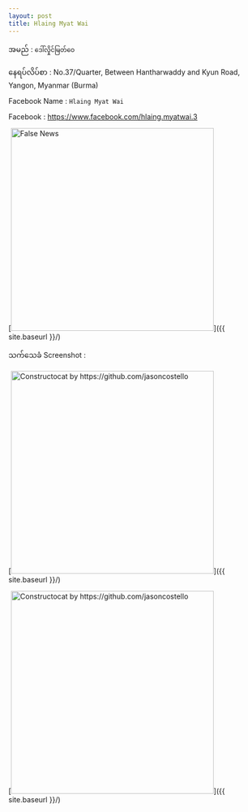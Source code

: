 ```yaml
---
layout: post
title: Hlaing Myat Wai
---
```

အမည် : ```ဒေါ်လှိုင်မြတ်ဝေ```
<!--more-->
နေရပ်လိပ်စာ : No.37/Quarter, Between Hantharwaddy and Kyun Road, Yangon, Myanmar (Burma)

Facebook Name : ```Hlaing Myat Wai```

Facebook : https://www.facebook.com/hlaing.myatwai.3

[<img src="https://scontent-sin6-1.xx.fbcdn.net/v/t1.0-9/146087758_1986318128174303_6175143924123974301_o.jpg?_nc_cat=101&ccb=3&_nc_sid=09cbfe&_nc_ohc=nU2MjS7U3fQAX8gqBOD&_nc_ht=scontent-sin6-1.xx&oh=3932d38167c3532fd2dfa6308a4b17c2&oe=605A945A" alt="False News" style="width: 400px;"/>]({{ site.baseurl }}/)


သက်သေခံ Screenshot :

[<img src="{{ site.baseurl }}/images/accessDenied.png" alt="Constructocat by https://github.com/jasoncostello" style="width: 400px;"/>]({{ site.baseurl }}/)


[<img src="{{ site.baseurl }}/images/accessDenied.png" alt="Constructocat by https://github.com/jasoncostello" style="width: 400px;"/>]({{ site.baseurl }}/)

